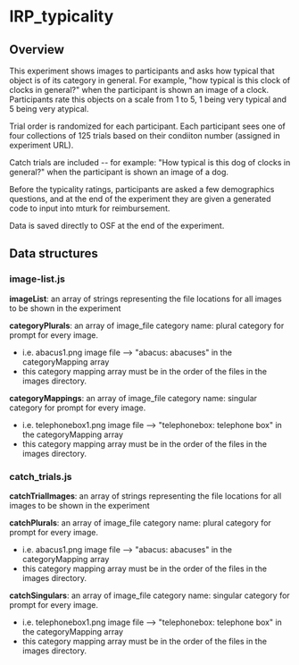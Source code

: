 # IRP_typicality

## Overview 
This experiment shows images to participants and asks how typical that object is of its category in general. 
For example, "how typical is this clock of clocks in general?" when the participant is shown an image of a clock. 
Participants rate this objects on a scale from 1 to 5, 1 being very typical and 5 being very atypical. 

Trial order is randomized for each participant. Each participant sees one of four collections of 125 trials based on their condiiton number (assigned in experiment URL). 

Catch trials are included -- for example: "How typical is this dog of clocks in general?" when the participant is shown an image of a dog. 

Before the typicality ratings, participants are asked a few demographics questions, and at the end of the experiment they are given a generated code to input into mturk for reimbursement. 

Data is saved directly to OSF at the end of the experiment. 

## Data structures

### image-list.js 

**imageList**: an array of strings representing the file locations for all images to be shown in the experiment

**categoryPlurals**: an array of image_file category name: plural category for prompt for every image. 
  * i.e. abacus1.png image file --> "abacus: abacuses" in the categoryMapping array
  * this category mapping array must be in the order of the files in the images directory. 

**categoryMappings**: an array of image_file category name: singular category for prompt for every image. 
  * i.e. telephonebox1.png image file --> "telephonebox: telephone box" in the categoryMapping array
  * this category mapping array must be in the order of the files in the images directory. 

### catch_trials.js 

**catchTrialImages**: an array of strings representing the file locations for all images to be shown in the experiment

**catchPlurals**: an array of image_file category name: plural category for prompt for every image. 
  * i.e. abacus1.png image file --> "abacus: abacuses" in the categoryMapping array
  * this category mapping array must be in the order of the files in the images directory. 

**catchSingulars**: an array of image_file category name: singular category for prompt for every image. 
  * i.e. telephonebox1.png image file --> "telephonebox: telephone box" in the categoryMapping array
  * this category mapping array must be in the order of the files in the images directory. 

